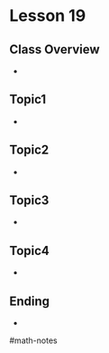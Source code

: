 # Lesson 19
## Class Overview
- 

## Topic1
- 

## Topic2
- 

## Topic3
- 

## Topic4
- 

## Ending
- 

#math-notes
